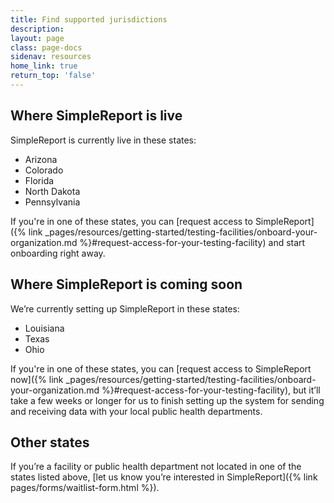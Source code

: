 ```yaml
---
title: Find supported jurisdictions
description:
layout: page
class: page-docs
sidenav: resources
home_link: true
return_top: 'false'
---
```


## Where SimpleReport is live
SimpleReport is currently live in these states:
- Arizona
- Colorado
- Florida
- North Dakota
- Pennsylvania

If you're in one of these states, you can [request access to SimpleReport]({% link _pages/resources/getting-started/testing-facilities/onboard-your-organization.md %}#request-access-for-your-testing-facility) and start onboarding right away.

## Where SimpleReport is coming soon
We’re currently setting up SimpleReport in these states:
- Louisiana
- Texas
- Ohio

If you're in one of these states, you can [request access to SimpleReport now]({% link _pages/resources/getting-started/testing-facilities/onboard-your-organization.md %}#request-access-for-your-testing-facility), but it’ll take a few weeks or longer for us to finish setting up the system for sending and receiving data with your local public health departments.

## Other states
If you’re a facility or public health department not located in one of the states listed above, [let us know you’re interested in SimpleReport]({% link pages/forms/waitlist-form.html %}).